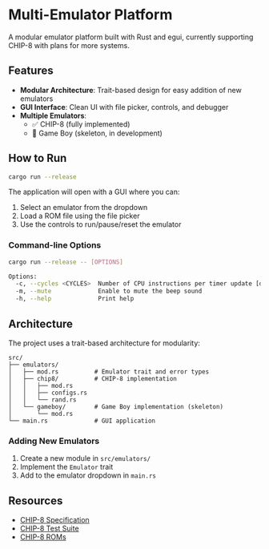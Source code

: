 # Multi-Emulator Platform

A modular emulator platform built with Rust and egui, currently supporting CHIP-8 with plans for more systems.

## Features

- **Modular Architecture**: Trait-based design for easy addition of new emulators
- **GUI Interface**: Clean UI with file picker, controls, and debugger
- **Multiple Emulators**:
  - ✅ CHIP-8 (fully implemented)
  - 🚧 Game Boy (skeleton, in development)

## How to Run

```bash
cargo run --release
```

The application will open with a GUI where you can:
1. Select an emulator from the dropdown
2. Load a ROM file using the file picker
3. Use the controls to run/pause/reset the emulator

### Command-line Options

```bash
cargo run --release -- [OPTIONS]

Options:
  -c, --cycles <CYCLES>  Number of CPU instructions per timer update [default: 1]
  -m, --mute             Enable to mute the beep sound
  -h, --help             Print help
```

## Architecture

The project uses a trait-based architecture for modularity:

```
src/
├── emulators/
│   ├── mod.rs          # Emulator trait and error types
│   ├── chip8/          # CHIP-8 implementation
│   │   ├── mod.rs
│   │   ├── configs.rs
│   │   └── rand.rs
│   └── gameboy/        # Game Boy implementation (skeleton)
│       └── mod.rs
└── main.rs             # GUI application
```

### Adding New Emulators

1. Create a new module in `src/emulators/`
2. Implement the `Emulator` trait
3. Add to the emulator dropdown in `main.rs`

## Resources

- [CHIP-8 Specification](https://www.cs.columbia.edu/~sedwards/classes/2016/4840-spring/designs/Chip8.pdf)
- [CHIP-8 Test Suite](https://github.com/Timendus/chip8-test-suite)
- [CHIP-8 ROMs](https://github.com/dmatlack/chip8/tree/master/roms/games)

